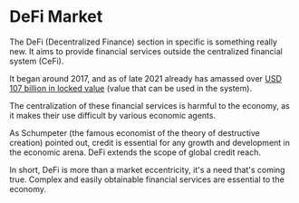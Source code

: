 # DeFi Market

The DeFi (Decentralized Finance) section in specific is something really new. It aims to provide financial services outside the centralized financial system (CeFi).

It began around 2017, and as of late 2021 already has amassed over [USD 107 billion in locked value](https://www.defipulse.com/) (value that can be used in the system).

The centralization of these financial services is harmful to the economy, as it makes their use difficult by various economic agents.&#x20;

As Schumpeter (the famous economist of the theory of destructive creation) pointed out, credit is essential for any growth and development in the economic arena.  DeFi extends the scope of global credit reach.

In short, DeFi is more than a market eccentricity, it's a need that's coming true. Complex and easily obtainable financial services are essential to the economy.
